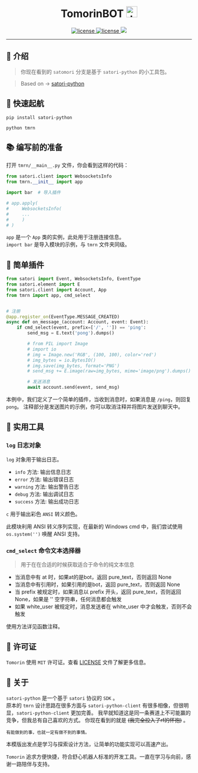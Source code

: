 

<h1 align="center"> TomorinBOT  <img src="http://q1.qlogo.cn/g?b=qq&nk=211134009&s=100" width="30" height="30" alt="tmrn"/> </h1>


<p align="center">


<a href="https://github.com/kumoSleeping/TomorinBot/blob/main/LICENSE">
    <img src="https://img.shields.io/github/license/kumoSleeping/TomorinBot" alt="license">
  </a>
<a href="https://www.python.org/">
    <img src="https://img.shields.io/badge/python-3.9+-blue?logo=python&logoColor=edb641" alt="license">
  </a>

  <a href="https://satori.js.org/zh-CN/">
    <img src="https://img.shields.io/badge/Satori-v1-black?style=social">
  </a>


***
## 📖 介绍

> 你现在看到的 `satomori` 分支是基于 `satori-python` 的小工具包。

> Based on -> [satori-python](https://github.com/RF-Tar-Railt/satori-python/blob/main/docs.md) 
## 💫 快速起航

```shell
pip install satori-python
```

```shell
python tmrn
```



## 📚 编写前的准备

打开 `tmrn/__main__.py` 文件，你会看到这样的代码：

```python
from satori.client import WebsocketsInfo
from tmrn.__init__ import app

import bar  # 导入插件

# app.apply(
#     WebsocketsInfo(
#     ...
#     )
# )

```

`app` 是一个 `App` 类的实例，此处用于注册连接信息。   
`import bar` 是导入模块的示例，与 `tmrn` 文件夹同级。


## 📂 简单插件

```py
from satori import Event, WebsocketsInfo, EventType
from satori.element import E
from satori.client import Account, App
from tmrn import app, cmd_select


# 注册
@app.register_on(EventType.MESSAGE_CREATED)
async def on_message_(account: Account, event: Event):
    if cmd_select(event, prefix=['/', '']) == 'ping':
        send_msg = E.text('pong').dumps()

        # from PIL import Image
        # import io
        # img = Image.new('RGB', (100, 100), color='red')
        # img_bytes = io.BytesIO()
        # img.save(img_bytes, format='PNG')
        # send_msg += E.image(raw=img_bytes, mime='image/png').dumps()

        # 发送消息
        await account.send(event, send_msg)
```
本例中，我们定义了一个简单的插件，当收到消息时，如果消息是 `/ping`，则回复 `pong`。
注释部分是发送图片的示例，你可以取消注释并将图片发送到聊天中。

## 🔧 实用工具

### `log` 日志对象

`log` 对象用于输出日志。

- `info` 方法: 输出信息日志
- `error` 方法: 输出错误日志
- `warning` 方法: 输出警告日志
- `debug` 方法: 输出调试日志
- `success` 方法: 输出成功日志

`c` 用于输出彩色 `ANSI` 转义颜色。

此模块利用 ANSI 转义序列实现，在最新的 Windows cmd 中，我们尝试使用 `os.system('')` 唤醒 ANSI 支持。


### `cmd_select` 命令文本选择器


> 用于在在合适的时候获取适合于命令的纯文本信息

- 当消息中有 at 时，如果at的是bot，返回 pure_text，否则返回 None
- 当消息中有引用时，如果引用的是bot，返回 pure_text，否则返回 None
- 当 prefix 被规定时，如果消息以 prefix 开头，返回 pure_text，否则返回 None，如果是 '' 空字符串，任何消息都会触发
- 如果 white_user 被规定时，消息发送者在 white_user 中才会触发，否则不会触发

使用方法详见函数注释。

## 📜 许可证

`Tomorin` 使用 `MIT` 许可证。查看 [LICENSE](https://github.com/kumoSleeping/TomorinBot/blob/main/LICENSE) 文件了解更多信息。


## 📄 关于

`satori-python` 是一个基于 `satori` 协议的 `SDK` 。  
原本的 `tmrn` 设计思路在很多方面与 `satori-python-client` 有很多相像，但很明显，`satori-python-client` 更加完善。
我早就知道这是同一条赛道上不可能赢的竞争，但我总有自己喜欢的方式。
你现在看到的就是 ~~(我完全投入了rf的怀抱)~~ 。

    有能做到的事，也就一定有做不到的事情。

本模版出发点是学习与探索设计方法，让简单的功能实现可以高速产出。   

`Tomorin` 追求方便快捷，符合舒心机器人标准的开发工具。一直在学习与向前，感谢一路陪伴与支持。







